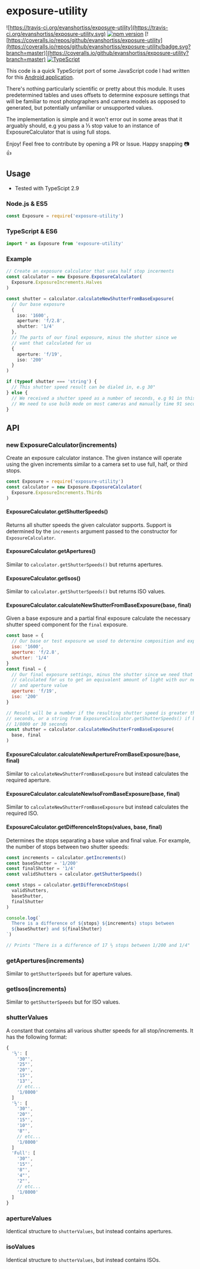 # exposure-utility

![https://travis-ci.org/evanshortiss/exposure-utility](https://travis-ci.org/evanshortiss/exposure-utility.svg) [![npm version](https://badge.fury.io/js/exposure-utility.svg)](https://badge.fury.io/js/exposure-utility.svg) [![https://coveralls.io/repos/github/evanshortiss/exposure-utility](https://coveralls.io/repos/github/evanshortiss/exposure-utility/badge.svg?branch=master)](https://coveralls.io/github/evanshortiss/exposure-utility?branch=master)
[![TypeScript](https://badges.frapsoft.com/typescript/version/typescript-next.svg?v=101)](https://github.com/ellerbrock/typescript-badges/)

This code is a quick TypeScript port of some JavaScript code I had written for
this [Android application](http://evanshortiss.com/development/mobile/2014/05/11/android-application-exposure-calculator.html).

There's nothing particularly scientific or pretty about this module. It uses
predetermined tables and uses offsets to determine exposure settings that will
be familiar to most photographers and camera models as opposed to generated,
but potentially unfamiliar or unsupported values.

The implementation is simple and it won't error out in some areas that it
arguably should, e.g you pass a ⅓ stop value to an instance of
ExposureCalculator that is using full stops.

Enjoy! Feel free to contribute by opening a PR or Issue. Happy snapping  📷 👍

## Usage

* Tested with TypeScipt 2.9

### Node.js & ES5

```js
const Exposure = require('exposure-utility')
```

### TypeScript & ES6
```ts
import * as Exposure from 'exposure-utility'
```

### Example
```ts
// Create an exposure calculator that uses half stop incerments
const calculator = new Exposure.ExposureCalculator(
  Exposure.ExposureIncrements.Halves
)

const shutter = calculator.calculateNewShutterFromBaseExposure(
  // Our base exposure
  {
    iso: '1600',
    aperture: 'f/2.8',
    shutter: '1/4'
  },
  // The parts of our final exposure, minus the shutter since we
  // want that calculated for us
  {
    aperture: 'f/19',
    iso: '200'
  }
)

if (typeof shutter === 'string') {
  // This shutter speed result can be dialed in, e.g 30"
} else {
  // We received a shutter speed as a number of seconds, e.g 91 in this example
  // We need to use bulb mode on most cameras and manually time 91 seconds
}
```

## API

### new ExposureCalculator(increments)
Create an exposure calculator instance. The given instance will operate using
the given increments similar to a camera set to use full, half, or third stops.

```ts
const Exposure = require('exposure-utility')
const calculator = new Exposure.ExposureCalculator(
  Exposure.ExposureIncrements.Thirds
)
```

#### ExposureCalculator.getShutterSpeeds()
Returns all shutter speeds the given calculator supports. Support is determined
by the `increments` argument passed to the constructor for `ExposureCalculator`.

#### ExposureCalculator.getApertures()
Similar to `calculator.getShutterSpeeds()` but returns apertures.

#### ExposureCalculator.getIsos()
Similar to `calculator.getShutterSpeeds()` but returns ISO values.

#### ExposureCalculator.calculateNewShutterFromBaseExposure(base, final)
Given a base exposure and a partial final exposure calculate the necessary
shutter speed component for the `final` exposure.

```js
const base = {
  // Our base or test exposure we used to determine composition and exposure
  iso: '1600',
  aperture: 'f/2.8',
  shutter: '1/4'
}
const final = {
  // Our final exposure settings, minus the shutter since we need that
  // calculated for us to get an equivalent amount of light with our new ISO
  // and aperture value
  aperture: 'f/19',
  iso: '200'
}

// Result will be a number if the resulting shutter speed is greater than 30
// seconds, or a string from ExposureCalculator.getShutterSpeeds() if between
// 1/8000 or 30 seconds
const shutter = calculator.calculateNewShutterFromBaseExposure(
  base, final
)
```

#### ExposureCalculator.calculateNewApertureFromBaseExposure(base, final)
Similar to `calculateNewShutterFromBaseExposure` but instead calculates the
required aperture.

#### ExposureCalculator.calculateNewIsoFromBaseExposure(base, final)
Similar to `calculateNewShutterFromBaseExposure` but instead calculates the
required ISO.

#### ExposureCalculator.getDifferenceInStops(values, base, final)
Determines the stops separating a base value and final value. For example, the
number of stops between two shutter speeds:

```js
const increments = calculator.getIncrements()
const baseShutter = '1/200'
const finalShutter = '1/4'
const validShutters = calculator.getShutterSpeeds()

const stops = calculator.getDifferenceInStops(
  validShutters,
  baseShutter,
  finalShutter
)

console.log(`
  There is a difference of ${stops} ${increments} stops between
  ${baseShutter} and ${finalShutter}
`)

// Prints "There is a difference of 17 ⅓ stops between 1/200 and 1/4"
```

### getApertures(increments)
Similar to `getShutterSpeeds` but for aperture values.

### getIsos(increments)
Similar to `getShutterSpeeds` but for ISO values.


### shutterValues
A constant that contains all various shutter speeds for all stop/increments. It
has the following format:

```js
{
  '⅓': [
    '30"',
    '25"',
    '20"',
    '15"',
    '13"',
    // etc...
    '1/8000'
  ]
  '½': [
    '30"',
    '20"',
    '15"',
    '10"',
    '8"',
    // etc...
    '1/8000'
  ]
  'Full': [
    '30"',
    '15"',
    '8"',
    '4"',
    '2"',
    // etc...
    '1/8000'
  ]
}
```

### apertureValues
Identical structure to `shutterValues`, but instead contains apertures.

### isoValues
Identical structure to `shutterValues`, but instead contains ISOs.
